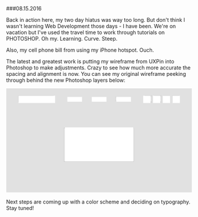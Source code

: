 ###08.15.2016

Back in action here, my two day hiatus was way too long. But don't think I wasn't learning Web Development those days - 
I have been. We're on vacation but I've used the travel time to work through tutorials on PHOTOSHOP. Oh my. Learning. Curve. 
Steep.

Also, my cell phone bill from using my iPhone hotspot. Ouch.

The latest and greatest work is putting my wireframe from UXPin into Photoshop to make adjustments. Crazy to see how much
more accurate the spacing and alignment is now. You can see my original wireframe peeking through behind the new Photoshop
layers below:

![Photoshop 081516](/081516.png)

Next steps are coming up with a color scheme and deciding on typography. Stay tuned!
